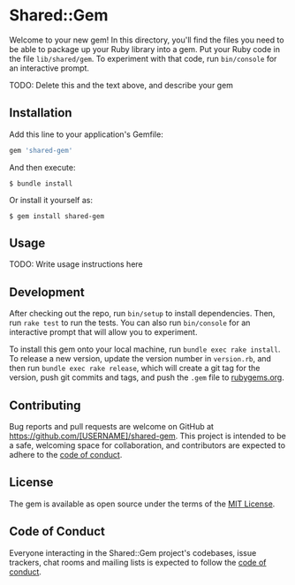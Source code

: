 # Shared::Gem

Welcome to your new gem! In this directory, you'll find the files you need to be able to package up your Ruby library into a gem. Put your Ruby code in the file `lib/shared/gem`. To experiment with that code, run `bin/console` for an interactive prompt.

TODO: Delete this and the text above, and describe your gem

## Installation

Add this line to your application's Gemfile:

```ruby
gem 'shared-gem'
```

And then execute:

    $ bundle install

Or install it yourself as:

    $ gem install shared-gem

## Usage

TODO: Write usage instructions here

## Development

After checking out the repo, run `bin/setup` to install dependencies. Then, run `rake test` to run the tests. You can also run `bin/console` for an interactive prompt that will allow you to experiment.

To install this gem onto your local machine, run `bundle exec rake install`. To release a new version, update the version number in `version.rb`, and then run `bundle exec rake release`, which will create a git tag for the version, push git commits and tags, and push the `.gem` file to [rubygems.org](https://rubygems.org).

## Contributing

Bug reports and pull requests are welcome on GitHub at https://github.com/[USERNAME]/shared-gem. This project is intended to be a safe, welcoming space for collaboration, and contributors are expected to adhere to the [code of conduct](https://github.com/[USERNAME]/shared-gem/blob/master/CODE_OF_CONDUCT.md).


## License

The gem is available as open source under the terms of the [MIT License](https://opensource.org/licenses/MIT).

## Code of Conduct

Everyone interacting in the Shared::Gem project's codebases, issue trackers, chat rooms and mailing lists is expected to follow the [code of conduct](https://github.com/[USERNAME]/shared-gem/blob/master/CODE_OF_CONDUCT.md).
